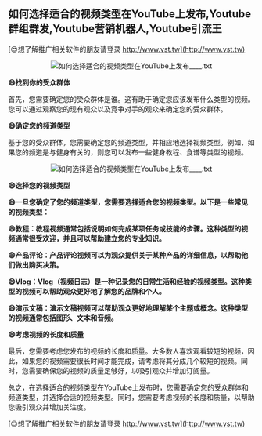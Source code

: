 ## **如何选择适合的视频类型在YouTube上发布,Youtube群组群发,Youtube营销机器人,Youtube引流王**

[😍想了解推广相关软件的朋友请登录 http://www.vst.tw](http://www.vst.tw)

 <center><img src="https://vst.tw/MP4/tuiguang/png/4.png" alt="如何选择适合的视频类型在YouTube上发布____.txt"></center>

**😄找到你的受众群体**

首先，您需要确定您的受众群体是谁。这有助于确定您应该发布什么类型的视频。您可以通过观察您的现有观众以及竞争对手的观众来确定您的受众群体。

**😄确定您的频道类型**

基于您的受众群体，您需要确定您的频道类型，并相应地选择视频类型。例如，如果您的频道是与健身有关的，则您可以发布一些健身教程、食谱等类型的视频。

 <center><img src="https://vst.tw/MP4/tuiguang/png/5.png" alt="如何选择适合的视频类型在YouTube上发布____.txt"></center>

**😄选择您的视频类型**

**😄一旦您确定了您的频道类型，您需要选择适合您的视频类型。以下是一些常见的视频类型：**

**😄教程：教程视频通常包括说明如何完成某项任务或技能的步骤。这种类型的视频通常很受欢迎，并且可以帮助建立您的专业知识。**

**😄产品评论：产品评论视频可以为观众提供关于某种产品的详细信息，以帮助他们做出购买决策。**

**😄Vlog：Vlog（视频日志）是一种记录您的日常生活和经验的视频类型。这种类型的视频可以帮助观众更好地了解您的品牌和个人。**

**😄演示文稿：演示文稿视频可以帮助观众更好地理解某个主题或概念。这种类型的视频通常包括图形、文本和音频。**

**😄考虑视频的长度和质量**

最后，您需要考虑您发布的视频的长度和质量。大多数人喜欢观看较短的视频，因此，如果您的视频需要很长时间才能完成，请考虑将其分成几个较短的视频。同时，您需要确保您的视频的质量足够好，以吸引观众并增加订阅量。

总之，在选择适合的视频类型在YouTube上发布时，您需要确定您的受众群体和频道类型，并选择合适的视频类型。同时，您需要考虑视频的长度和质量，以帮助您吸引观众并增加关注度。

[😍想了解推广相关软件的朋友请登录 http://www.vst.tw](http://www.vst.tw)



